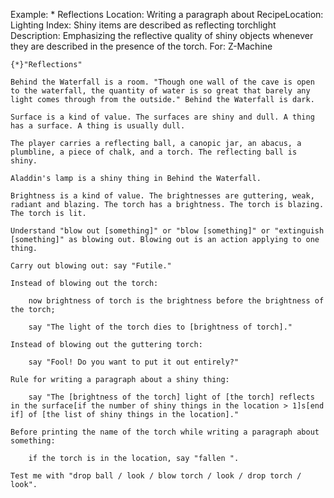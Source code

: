 Example: * Reflections
Location: Writing a paragraph about
RecipeLocation: Lighting
Index: Shiny items are described as reflecting torchlight
Description: Emphasizing the reflective quality of shiny objects whenever they are described in the presence of the torch.
For: Z-Machine

  

``` inform7
{*}"Reflections"

Behind the Waterfall is a room. "Though one wall of the cave is open to the waterfall, the quantity of water is so great that barely any light comes through from the outside." Behind the Waterfall is dark.

Surface is a kind of value. The surfaces are shiny and dull. A thing has a surface. A thing is usually dull.

The player carries a reflecting ball, a canopic jar, an abacus, a plumbline, a piece of chalk, and a torch. The reflecting ball is shiny.

Aladdin's lamp is a shiny thing in Behind the Waterfall.

Brightness is a kind of value. The brightnesses are guttering, weak, radiant and blazing. The torch has a brightness. The torch is blazing. The torch is lit.

Understand "blow out [something]" or "blow [something]" or "extinguish [something]" as blowing out. Blowing out is an action applying to one thing.

Carry out blowing out: say "Futile."

Instead of blowing out the torch:

	now brightness of torch is the brightness before the brightness of the torch;

	say "The light of the torch dies to [brightness of torch]."

Instead of blowing out the guttering torch:

	say "Fool! Do you want to put it out entirely?"

Rule for writing a paragraph about a shiny thing:

	say "The [brightness of the torch] light of [the torch] reflects in the surface[if the number of shiny things in the location > 1]s[end if] of [the list of shiny things in the location]."

Before printing the name of the torch while writing a paragraph about something:

	if the torch is in the location, say "fallen ".

Test me with "drop ball / look / blow torch / look / drop torch / look".
```

